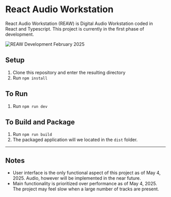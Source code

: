 # React Audio Workstation
React Audio Workstation (REAW) is Digital Audio Workstation coded in React and Typescript. This project is currently in the first phase of development.

![REAW Development February 2025](/assets/screenshots/2025-02.gif)
## Setup
1. Clone this repository and enter the resulting directory
2. Run ```npm install```

## To Run
1. Run ```npm run dev```

## To Build and Package
1. Run ```npm run build```
2. The packaged application will we located in the ```dist``` folder.

<hr>

## Notes
- User interface is the only functional aspect of this project as of May 4, 2025. Audio, however will be implemented in the near future.
- Main functionality is prioritized over performance as of May 4, 2025. The project may feel slow when a large number of tracks are present.